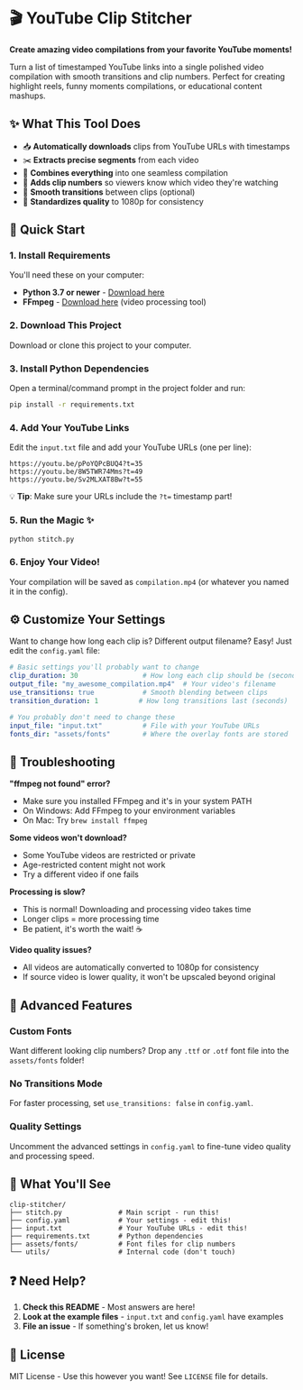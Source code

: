 # 🎬 YouTube Clip Stitcher

**Create amazing video compilations from your favorite YouTube moments!**

Turn a list of timestamped YouTube links into a single polished video compilation with smooth transitions and clip numbers. Perfect for creating highlight reels, funny moments compilations, or educational content mashups.

## ✨ What This Tool Does

- 📥 **Automatically downloads** clips from YouTube URLs with timestamps
- ✂️ **Extracts precise segments** from each video 
- 🔀 **Combines everything** into one seamless compilation
- 🎨 **Adds clip numbers** so viewers know which video they're watching
- 🌊 **Smooth transitions** between clips (optional)
- 📐 **Standardizes quality** to 1080p for consistency

## 🚀 Quick Start

### 1. **Install Requirements**
You'll need these on your computer:
- **Python 3.7 or newer** - [Download here](https://www.python.org/downloads/)
- **FFmpeg** - [Download here](https://ffmpeg.org/download.html) (video processing tool)

### 2. **Download This Project**
Download or clone this project to your computer.

### 3. **Install Python Dependencies**
Open a terminal/command prompt in the project folder and run:
```bash
pip install -r requirements.txt
```

### 4. **Add Your YouTube Links**
Edit the `input.txt` file and add your YouTube URLs (one per line):
```
https://youtu.be/pPoYQPcBUQ4?t=35
https://youtu.be/8W5TWR74Mms?t=49
https://youtu.be/Sv2MLXAT8Bw?t=55
```
💡 **Tip**: Make sure your URLs include the `?t=` timestamp part!

### 5. **Run the Magic** ✨
```bash
python stitch.py
```

### 6. **Enjoy Your Video!**
Your compilation will be saved as `compilation.mp4` (or whatever you named it in the config).

## ⚙️ Customize Your Settings

Want to change how long each clip is? Different output filename? Easy! Just edit the `config.yaml` file:

```yaml
# Basic settings you'll probably want to change
clip_duration: 30                # How long each clip should be (seconds)
output_file: "my_awesome_compilation.mp4"  # Your video's filename
use_transitions: true            # Smooth blending between clips
transition_duration: 1          # How long transitions last (seconds)

# You probably don't need to change these
input_file: "input.txt"          # File with your YouTube URLs
fonts_dir: "assets/fonts"        # Where the overlay fonts are stored
```

## 🔧 Troubleshooting

**"ffmpeg not found" error?**
- Make sure you installed FFmpeg and it's in your system PATH
- On Windows: Add FFmpeg to your environment variables
- On Mac: Try `brew install ffmpeg`

**Some videos won't download?**
- Some YouTube videos are restricted or private
- Age-restricted content might not work
- Try a different video if one fails

**Processing is slow?**
- This is normal! Downloading and processing video takes time
- Longer clips = more processing time
- Be patient, it's worth the wait! ☕

**Video quality issues?**
- All videos are automatically converted to 1080p for consistency
- If source video is lower quality, it won't be upscaled beyond original

## 🎨 Advanced Features

### Custom Fonts
Want different looking clip numbers? Drop any `.ttf` or `.otf` font file into the `assets/fonts` folder!

### No Transitions Mode
For faster processing, set `use_transitions: false` in `config.yaml`.

### Quality Settings
Uncomment the advanced settings in `config.yaml` to fine-tune video quality and processing speed.

## 📁 What You'll See

```
clip-stitcher/
├── stitch.py              # Main script - run this!
├── config.yaml            # Your settings - edit this!
├── input.txt              # Your YouTube URLs - edit this!
├── requirements.txt       # Python dependencies
├── assets/fonts/          # Font files for clip numbers
└── utils/                 # Internal code (don't touch)
```

## ❓ Need Help?

1. **Check this README** - Most answers are here!
2. **Look at the example files** - `input.txt` and `config.yaml` have examples
3. **File an issue** - If something's broken, let us know!

## 📜 License

MIT License - Use this however you want! See `LICENSE` file for details.